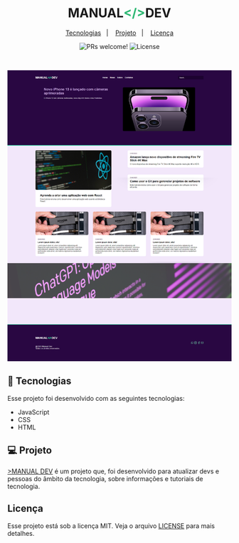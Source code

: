 <h1 align="center">
  <span>MANUAL</span><span style="color: #2EB873 ">&lt/&gt</span><span>DEV</span>
</h1>

<p align="center">
  <a href="#-tecnologias">Tecnologias</a>&nbsp;&nbsp;&nbsp;|&nbsp;&nbsp;&nbsp;
  <a href="#-projeto">Projeto</a>&nbsp;&nbsp;&nbsp;|&nbsp;&nbsp;&nbsp;
  <a href="#memo-licença">Licença</a>
</p>

<p align="center">
 <img src="https://img.shields.io/static/v1?label=PRs&message=welcome&color=49AA26&labelColor=000000" alt="PRs welcome!"/>

  <img alt="License" src="https://img.shields.io/static/v1?label=license&message=MIT&color=49AA26&labelColor=000000">
</p>

<br>

<p align="center">
 <img src="./github/banner.png">
</p>

## 🚀 Tecnologias

Esse projeto foi desenvolvido com as seguintes tecnologias:

- JavaScript
- CSS
- HTML

## 💻 Projeto

<a href="https://manualdev.com/index.html">>MANUAL DEV</a> é um projeto que, foi desenvolvido para atualizar devs e pessoas do âmbito da tecnologia, sobre informações e tutoriais de tecnologia.
 

## Licença

Esse projeto está sob a licença MIT. Veja o arquivo [LICENSE](.github/LICENSE.md) para mais detalhes.
